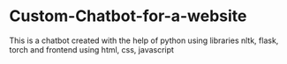 # Custom-Chatbot-for-a-website
This is a chatbot created with the help of python using libraries nltk, flask, torch and frontend using html, css, javascript
